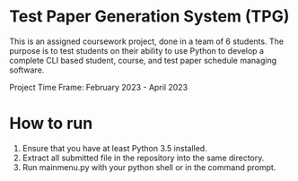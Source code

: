 # Test Paper Generation System (TPG)
This is an assigned coursework project, done in a team of 6 students. The purpose is to test students on their ability to use Python to develop a complete CLI based student, course, and test paper schedule managing software. 

Project Time Frame: February 2023 - April 2023

# How to run
1. Ensure that you have at least Python 3.5 installed.
2. Extract all submitted file in the repository into the same directory.
3. Run mainmenu.py with your python shell or in the command prompt.
